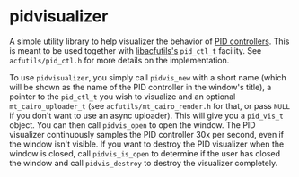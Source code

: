 # pidvisualizer

A simple utility library to help visualizer the behavior of
[PID controllers](https://en.wikipedia.org/wiki/PID_controller).
This is meant to be used together with
[libacfutils's](https://github.com/skiselkov/libacfutils) `pid_ctl_t` facility.
See `acfutils/pid_ctl.h` for more details on the implementation.

To use `pidvisualizer`, you simply call `pidvis_new` with a short name (which
will be shown as the name of the PID controller in the window's title),
a pointer to the `pid_ctl_t` you wish to visualize and an optional
`mt_cairo_uploader_t` (see `acfutils/mt_cairo_render.h` for that, or pass `NULL`
if you don't want to use an async uploader). This will give you a `pid_vis_t`
object. You can then call `pidvis_open` to open the window. The PID visualizer
continuously samples the PID controller 30x per second, even if the window isn't
visible. If you want to destroy the PID visualizer when the window is closed,
call `pidvis_is_open` to determine if the user has closed the window and call
`pidvis_destroy` to destroy the visualizer completely.
